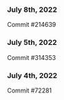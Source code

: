 ### July 8th, 2022

Commit #214639

### July 5th, 2022

Commit #314353


### July 4th, 2022

Commit #72281

